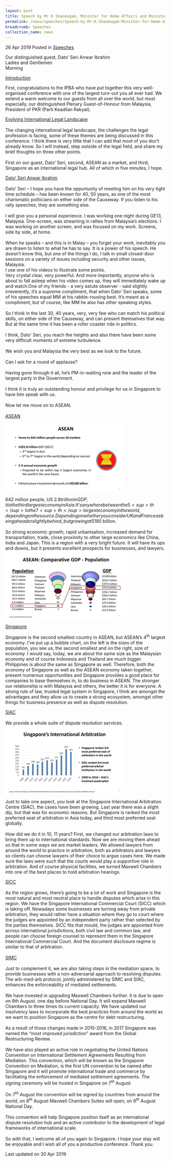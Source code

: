 ```yaml
---
layout: post
title: Speech by Mr K Shanmugam, Minister for Home Affairs and Minister for Law, at the 29th Inter-Pacific Bar Association Annual Meeting and Conference
permalink: /news/speeches/Speech-by-Mr-K-Shanmugam-Minister-for-Home-Affairs-and-Minister-for-Law-29th-Inter-Pacific-Bar-Association-Annual-Meeting-and-Conference
breadcrumb: Speeches
collection_name: news
---
```


26 Apr 2019 Posted in [Speeches](/news/speeches)

Our distinguished guest, Dato’ Seri Anwar Ibrahim  
Ladies and Gentlemen  
Morning  

<u>Introduction</u>


First, congratulations to the IPBA who have put together this very well-organised conference with one of the largest turn-out you all ever had. We extend a warm welcome to our guests from all over the world, but most especially, our distinguished Plenary Guest-of-Honour from Malaysia, President of PKR (Parti Keadilan Rakyat).


<u>Evolving International Legal Landscape</u>
<br>  
The changing international legal landscape, the challenges the legal profession is facing, some of these themes are being discussed in this conference. I think there is very little that I can add that most of you don’t already know. So I will instead, step outside of the legal field, and share my brief thoughts on three other points.
<br>  
First on our guest, Dato’ Seri, second, ASEAN as a market, and third, Singapore as an international legal hub. All of which in five minutes, I hope.
<br>  

<u>Dato’ Seri Anwar Ibrahim</u>
<br>  
Dato’ Seri – I hope you have the opportunity of meeting him on his very tight time schedule – has been known for 40, 50 years, as one of the most charismatic politicians on either side of the Causeway. If you listen to his rally speeches, they are something else.
<br>  
I will give you a personal experience. I was working one night during GE13, Malaysia. One-screen, was streaming in rallies from Malaysia’s elections. I was working on another screen, and was focused on my work. Screens, side by side, at home.
<br>    
When he speaks – and this is in Malay – you forget your work, inevitably you are drawn to listen to what he has to say. It is a power of his speech. He doesn’t know this, but one of the things I do, I talk in small closed-door sessions on a variety of issues including security and other issues, Malaysia.  
I use one of his videos to illustrate some points.
<br> 
Very crystal clear, very powerful. And more importantly, anyone who is about to fall asleep when his video comes up, they will immediately wake up and watch.One of my friends - a very astute observer - said slightly irreverently, it’s a supreme compliment, that when Dato’ Seri speaks, some of his speeches equal MM at his rabble-rousing best. It’s meant as a compliment, but of course, like MM he also has other speaking styles.
<br>      
So I think in the last 30, 40 years, very, very few who can match his political skills, on either side of the Causeway, and can present themselves that way. But at the same time it has been a roller coaster ride in politics.
<br>  
I think, Dato’ Seri, you reach the heights and also there have been some very difficult moments of extreme turbulence.
<br>  
We wish you and Malaysia the very best as we look to the future.
<br>  
Can I ask for a round of applause?
<br>  
Having gone through it all, he’s PM-in-waiting now and the leader of the largest party in the Government.
<br>  
I think it is truly an outstanding honour and privilege for us in Singapore to have him speak with us.
<br>  
Now let me move on to ASEAN.
<br>  
<u>ASEAN</u>

![Slide 1](/images/news/speeches/1556633820923.jpg)

642 million people, US $2.8 trillion in GDP, it is the third largest economy in Asia. It’s anywhere between the 5<sup>th</sup> to the 7<sup>th</sup> largest economy in the world, depending on the source. Depending on whether you consider UK and France as being ahead or slightly behind, but growing at 5% and projected to be within 5 largest economies of the world in the very near future, in the next 6-7 years. The infrastructure investment demands top US$180 billion.
<br>  
So strong economic growth, rapid urbanisation, increased demand for transportation, trade, close proximity to other large economics like China, India and Japan. This is a region with a very bright future. It will have its ups and downs, but it presents excellent prospects for businesses, and lawyers.
![Slide 2](/images/news/speeches/1556633949110.jpg)

<u>Singapore</u>
<br>  

Singapore is the second smallest country in ASEAN, but ASEAN’s 4<sup>th</sup> largest economy. I’ve put up a bubble chart, on the left is the sizes of the population, you see us, the second smallest and on the right, size of economy. I would say, today, we are about the same size as the Malaysian economy and of course Indonesia and Thailand are much bigger. Philippines is about the same as Singapore as well. Therefore, both the economy of Singapore as well as the ASEAN economy taken together, present numerous opportunities and Singapore provides a good place for companies to base themselves in, to do business in ASEAN. The stronger our relationship is with Malaysia and others, the better it is for everyone. A strong rule of law, trusted legal system in Singapore, I think are amongst the advantages and they allow us to create a strong ecosystem, amongst other things for business presence as well as dispute resolution.

<u>SIAC</u>
<br>    
We provide a whole suite of dispute resolution services.
![Slide 3](/images/news/speeches/1556633962573.jpg)

Just to take one aspect, you look at the Singapore International Arbitration Centre (SIAC), the cases have been growing. Last year there was a slight dip, but that was for economic reasons. But Singapore is ranked the most preferred seat of arbitration in Asia today, and third most preferred seat globally.
<br>  
How did we do it in 10, 11 years? First, we changed our arbitration laws to bring them up to international standards. Now we are moving them ahead so that in some ways we are market leaders. We allowed lawyers from around the world to practice in arbitration, both as arbitrators and lawyers so clients can choose lawyers of their choice to argue cases here. We made sure the laws were such that the courts would play a supportive role in arbitration. And of course physical facilities, we turned Maxwell Chambers into one of the best places to hold arbitration hearings.

<u>SICC</u>
<br>  
As the region grows, there’s going to be a lot of work and Singapore is the most natural and most neutral place to handle disputes which arise in this region. We have the Singapore International Commercial Court (SICC) which is taking off. Nowadays some businesses are turning away from private arbitration, they would rather have a situation where they go to court where the judges are appointed by an independent party rather than selected by the parties themselves. SICC fits that mould, the judges are appointed from across international jurisdictions, both civil law and common law, and people can choose foreign counsel to represent them in the Singapore International Commercial Court. And the document disclosure regime is similar to that of arbitration.
<br>  
<u>SIMC</u>
<br>  
Just to complement it, we are also taking steps in the mediation space, to provide businesses with a non-adversarial approach to resolving disputes. The arb-med-arb protocol, jointly administered by SIMC and SIAC, enhances the enforceability of mediated settlements.
<br>  
We have invested in upgrading Maxwell Chambers further. It is due to open on 8th August, one day before National Day. It will expand Maxwell Chambers to three times its current capacity. We have updated our insolvency laws to incorporate the best practices from around the world as we want to position Singapore as the centre for debt restructuring.
<br>  
As a result of those changes made in 2015-2016, in 2017 Singapore was named the “most improved jurisdiction” award from the Global Restructuring Review.
<br>  
We have also played an active role in negotiating the United Nations Convention on International Settlement Agreements Resulting from Mediation. This convention, which will be known as the Singapore Convention on Mediation, is the first UN convention to be named after Singapore and it will promote international trade and commerce by facilitating the enforcement of mediated settlement agreements. The signing ceremony will be hosted in Singapore on 7<sup>th</sup> August
<br>  
On 7<sup>th</sup> August the convention will be signed by countries from around the world, on 8<sup>th</sup> August Maxwell Chambers Suites will open, on 9<sup>th</sup> August National Day.
<br>  
This convention will help Singapore position itself as an international dispute resolution hub and an active contributor to the development of legal frameworks of international scale.
<br>  
So with that, I welcome all of you again to Singapore. I hope your stay will be enjoyable and I wish all of you a productive conference. Thank you.


<p class="right-side-updated">Last updated on 30 Apr 2019 </p>
